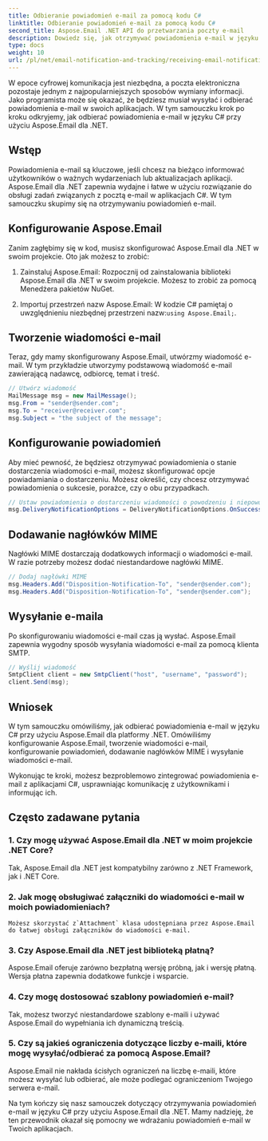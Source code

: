 ```yaml
---
title: Odbieranie powiadomień e-mail za pomocą kodu C#
linktitle: Odbieranie powiadomień e-mail za pomocą kodu C#
second_title: Aspose.Email .NET API do przetwarzania poczty e-mail
description: Dowiedz się, jak otrzymywać powiadomienia e-mail w języku C# przy użyciu Aspose.Email dla .NET. Podano przykład wydajnego kodu.
type: docs
weight: 10
url: /pl/net/email-notification-and-tracking/receiving-email-notifications-with-csharp-code/
---
```



W epoce cyfrowej komunikacja jest niezbędna, a poczta elektroniczna pozostaje jednym z najpopularniejszych sposobów wymiany informacji. Jako programista może się okazać, że będziesz musiał wysyłać i odbierać powiadomienia e-mail w swoich aplikacjach. W tym samouczku krok po kroku odkryjemy, jak odbierać powiadomienia e-mail w języku C# przy użyciu Aspose.Email dla .NET.

## Wstęp

Powiadomienia e-mail są kluczowe, jeśli chcesz na bieżąco informować użytkowników o ważnych wydarzeniach lub aktualizacjach aplikacji. Aspose.Email dla .NET zapewnia wydajne i łatwe w użyciu rozwiązanie do obsługi zadań związanych z pocztą e-mail w aplikacjach C#. W tym samouczku skupimy się na otrzymywaniu powiadomień e-mail.

## Konfigurowanie Aspose.Email

Zanim zagłębimy się w kod, musisz skonfigurować Aspose.Email dla .NET w swoim projekcie. Oto jak możesz to zrobić:

1. Zainstaluj Aspose.Email: Rozpocznij od zainstalowania biblioteki Aspose.Email dla .NET w swoim projekcie. Możesz to zrobić za pomocą Menedżera pakietów NuGet.

2.  Importuj przestrzeń nazw Aspose.Email: W kodzie C# pamiętaj o uwzględnieniu niezbędnej przestrzeni nazw:`using Aspose.Email;`.

## Tworzenie wiadomości e-mail

Teraz, gdy mamy skonfigurowany Aspose.Email, utwórzmy wiadomość e-mail. W tym przykładzie utworzymy podstawową wiadomość e-mail zawierającą nadawcę, odbiorcę, temat i treść.

```csharp
// Utwórz wiadomość
MailMessage msg = new MailMessage();
msg.From = "sender@sender.com";
msg.To = "receiver@receiver.com";
msg.Subject = "the subject of the message";
```

## Konfigurowanie powiadomień

Aby mieć pewność, że będziesz otrzymywać powiadomienia o stanie dostarczenia wiadomości e-mail, możesz skonfigurować opcje powiadamiania o dostarczeniu. Możesz określić, czy chcesz otrzymywać powiadomienia o sukcesie, porażce, czy o obu przypadkach.

```csharp
// Ustaw powiadomienia o dostarczeniu wiadomości o powodzeniu i niepowodzeniu
msg.DeliveryNotificationOptions = DeliveryNotificationOptions.OnSuccess | DeliveryNotificationOptions.OnFailure;
```

## Dodawanie nagłówków MIME

Nagłówki MIME dostarczają dodatkowych informacji o wiadomości e-mail. W razie potrzeby możesz dodać niestandardowe nagłówki MIME.

```csharp
// Dodaj nagłówki MIME
msg.Headers.Add("Disposition-Notification-To", "sender@sender.com");
msg.Headers.Add("Disposition-Notification-To", "sender@sender.com");
```

## Wysyłanie e-maila

Po skonfigurowaniu wiadomości e-mail czas ją wysłać. Aspose.Email zapewnia wygodny sposób wysyłania wiadomości e-mail za pomocą klienta SMTP.

```csharp
// Wyślij wiadomość
SmtpClient client = new SmtpClient("host", "username", "password");
client.Send(msg);
```

## Wniosek

W tym samouczku omówiliśmy, jak odbierać powiadomienia e-mail w języku C# przy użyciu Aspose.Email dla platformy .NET. Omówiliśmy konfigurowanie Aspose.Email, tworzenie wiadomości e-mail, konfigurowanie powiadomień, dodawanie nagłówków MIME i wysyłanie wiadomości e-mail.

Wykonując te kroki, możesz bezproblemowo zintegrować powiadomienia e-mail z aplikacjami C#, usprawniając komunikację z użytkownikami i informując ich.

## Często zadawane pytania

### 1. Czy mogę używać Aspose.Email dla .NET w moim projekcie .NET Core?
   Tak, Aspose.Email dla .NET jest kompatybilny zarówno z .NET Framework, jak i .NET Core.

### 2. Jak mogę obsługiwać załączniki do wiadomości e-mail w moich powiadomieniach?
    Możesz skorzystać z`Attachment` klasa udostępniana przez Aspose.Email do łatwej obsługi załączników do wiadomości e-mail.

### 3. Czy Aspose.Email dla .NET jest biblioteką płatną?
   Aspose.Email oferuje zarówno bezpłatną wersję próbną, jak i wersję płatną. Wersja płatna zapewnia dodatkowe funkcje i wsparcie.

### 4. Czy mogę dostosować szablony powiadomień e-mail?
   Tak, możesz tworzyć niestandardowe szablony e-maili i używać Aspose.Email do wypełniania ich dynamiczną treścią.

### 5. Czy są jakieś ograniczenia dotyczące liczby e-maili, które mogę wysyłać/odbierać za pomocą Aspose.Email?
   Aspose.Email nie nakłada ścisłych ograniczeń na liczbę e-maili, które możesz wysyłać lub odbierać, ale może podlegać ograniczeniom Twojego serwera e-mail.

Na tym kończy się nasz samouczek dotyczący otrzymywania powiadomień e-mail w języku C# przy użyciu Aspose.Email dla .NET. Mamy nadzieję, że ten przewodnik okazał się pomocny we wdrażaniu powiadomień e-mail w Twoich aplikacjach. 
